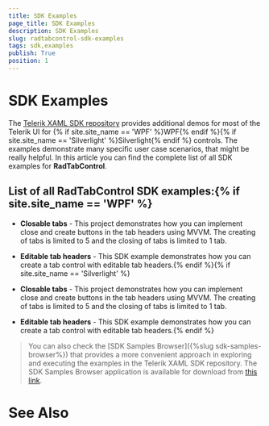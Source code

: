 ```yaml
---
title: SDK Examples
page_title: SDK Examples
description: SDK Examples
slug: radtabcontrol-sdk-examples
tags: sdk,examples
publish: True
position: 1
---
```


# SDK Examples



The [Telerik XAML SDK repository](https://github.com/telerik/xaml-sdk/tree/master/) provides additional demos for most of the Telerik UI for {% if site.site_name == 'WPF' %}WPF{% endif %}{% if site.site_name == 'Silverlight' %}Silverlight{% endif %} controls. The examples demonstrate many specific user case scenarios, that might be really helpful. In this article you can find the complete list of all SDK examples for __RadTabControl__.

## List of all RadTabControl SDK examples:{% if site.site_name == 'WPF' %}

* __Closable tabs__ - This project demonstrates how you can implement close and create buttons in the tab headers using MVVM. The creating of tabs is limited to 5 and the closing of tabs is limited to 1 tab.

* __Editable tab headers__ - This SDK example demonstrates how you can create a tab control with editable tab headers.{% endif %}{% if site.site_name == 'Silverlight' %}

* __Closable tabs__ - This project demonstrates how you can implement close and create buttons in the tab headers using MVVM. The creating of tabs is limited to 5 and the closing of tabs is limited to 1 tab.

* __Editable tab headers__ - This SDK example demonstrates how you can create a tab control with editable tab headers.{% endif %}

>You can also check the [SDK Samples Browser]({%slug sdk-samples-browser%}) that provides a more convenient approach in exploring and executing the examples in the Telerik XAML SDK repository. The SDK Samples Browser application is available for download from [this link](http://demos.telerik.com/xaml-sdkbrowser/).

# See Also
